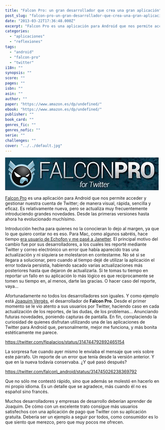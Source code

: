 ```yaml
---
title: "Falcon Pro: un gran desarrollador que crea una gran aplicación"
post_slug: "falcon-pro-un-gran-desarrollador-que-crea-una-gran-aplicacion"
date: "2013-03-22T17:36:48.000Z"
excerpt: "Falcon Pro es una aplicación para Android que nos permite acceder y gestionar nuestra cuenta de Twitter; de manera visual, rápida, sencilla y eficaz. Es relativamente nueva, pero se actualiza muy frecuentemente introduciendo grandes novedades. Desde las primeras versiones hasta ahora ha evolucionado muchísimo."
categories: 
  - "aplicaciones"
  - "reflexiones"
tags: 
  - "android"
  - "falcon-pro"
  - "twitter"
i18n: ""
synopsis: ""
score: ""
pages: ""
isbn: ""
asin: ""
author: ""
paper: "https://www.amazon.es/dp/undefined/"
ebook: "https://www.amazon.es/dp/undefined/"
publisher: ""
book_card: ""
genres_fic: ""
genres_nofic: ""
serie: ""
challenges: ""
cover: "../../default.jpg"
---
```


![Falcon Pro](images/falcon-pro.jpg)

[Falcon Pro](https://play.google.com/store/apps/details?id=com.jv.falcon.pro) es una aplicación para Android que nos permite acceder y gestionar nuestra cuenta de Twitter; de manera visual, rápida, sencilla y eficaz. Es relativamente nueva, pero se actualiza muy frecuentemente introduciendo grandes novedades. Desde las primeras versiones hasta ahora ha evolucionado muchísimo.

Introducción hecha para quienes no la conocieran lo dejo al margen, ya que lo que quiero contar no es eso. Para Mac, como algunos sabréis, hace tiempo [era usuario de Echofon y me pasé a Janetter](http://fjp.es/janetter-el-mejor-cliente-de-twitter/). El principal motivo del cambio fue por sus desarrolladores, a los cuales les reporté mediante Twitter y correo electrónico un error que había aparecido tras una actualización y ni siquiera se molestaron en contestarme. No sé si se llegara a solucionar, pero cuando al tiempo dejé de utilizar la aplicación el error todavía persistía, habiendo sacado varias actualizaciones más posteriores hasta que dejaron de actualizarla. Si te tomas tu tiempo en reportar un fallo en su aplicación lo más lógico es que recíprocamente se tomen su tiempo en, al menos, darte las gracias. O hacer caso del reporte, vaya…

Afortunadamente no todos los desarrolladores son iguales. Y como ejemplo está [Joaquim Vergès](http://twitter.com/joenrv), el desarrollador de **Falcon Pro**. Desde el primer momento se le vio atento a sus usuarios por Twitter, haciendo caso en cada actualización de los reportes, de las dudas, de los problemas… Anunciando futuras novedades, poniendo capturas de pantalla. En fin, complaciendo la curiosidad de quienes disfrutan utilizando una de las aplicaciones de Twitter para Android que, personalmente, mejor me funciona, y más bonita estéticamente me parece.

https://twitter.com/fjpalacios/status/314744792892465154

La sorpresa fue cuando ayer mismo le enviaba el mensaje que veis sobre este párrafo. Un reporte de un error que tenía desde la versión anterior. Y que en la nueva todavía conservaba. ¿Y qué pasó después?

https://twitter.com/falcon\_android/status/314745026238369792

Que no sólo me contestó rápido, sino que además se molestó en hacerlo en mi propio idioma. Es un detalle que se agradece, más cuando él no es español sino francés.

Muchos desarrolladores y empresas de desarrollo deberían aprender de Joaquim. De cómo con un excelente trato consigue más usuarios satisfechos con una aplicación de pago que Twitter con su aplicación gratuita. Debería ser un ejemplo a seguir por todos, como consumidor es lo que siento que merezco, pero que muy pocos me ofrecen.
